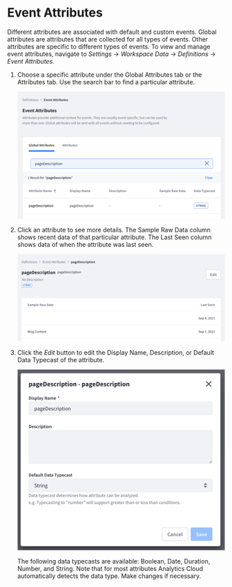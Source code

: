 # Event Attributes

Different attributes are associated with default and custom events. Global attributes are attributes that are collected for all types of events. Other attributes are specific to different types of events. To view and manage event attributes, navigate to *Settings* &rarr; *Workspace Data* &rarr; *Definitions* &rarr; *Event Attributes*.

1. Choose a specific attribute under the Global Attributes tab or the Attributes tab. Use the search bar to find a particular attribute.

    ![Select or search for a specific event attribute.](./event-attributes/images/01.png)

2. Click an attribute to see more details. The Sample Raw Data column shows recent data of that particular attribute. The Last Seen column shows data of when the attribute was last seen. 

    ![View the details of a particular attribute.](./event-attributes/images/02.png)
   
3. Click the *Edit* button to edit the Display Name, Description, or Default Data Typecast of the attribute. 

    ![Click the Edit button to make changes to the event attribute.](./event-attributes/images/03.png)

    The following data typecasts are available: Boolean, Date, Duration, Number, and String. Note that for most attributes Analytics Cloud automatically detects the data type. Make changes if necessary.